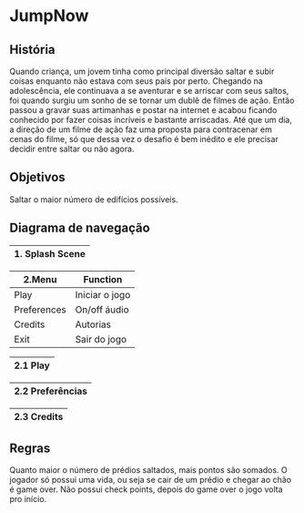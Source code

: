 # JumpNow 

## História
Quando criança, um jovem tinha como principal diversão saltar e subir coisas enquanto não estava com seus pais por perto. Chegando na adolescência, ele continuava a se aventurar e se arriscar com seus saltos, foi quando surgiu um sonho de se tornar um dublê de filmes de ação. Então passou a gravar suas artimanhas e postar na internet e acabou ficando conhecido por fazer coisas incríveis e bastante arriscadas. Até que um dia, a direção de um filme de ação faz uma proposta para contracenar em cenas do filme, só que dessa vez o desafio é bem inédito e ele precisar decidir entre saltar ou não agora.

## Objetivos
Saltar o maior número de edifícios possíveis.

## Diagrama de navegação
 

   |1. Splash Scene| 
   | ------------ |

   |2.Menu          | Function      |
   | -------------  | ------------- |
   | Play           | Iniciar o jogo|
   | Preferences    | On/off áudio  |
   | Credits        | Autorias      |
   | Exit           | Sair do jogo  |

   |2.1 Play      | 
   | ------------ |

   |2.2 Preferências | 
   | ------------ |

   |2.3 Credits      | 
   | ------------ |


## Regras

Quanto maior o número de prédios saltados, mais pontos são somados. O jogador só possui uma vida, ou seja se cair de um prédio e chegar ao chão é game over. Não possui check points, depois do game over o jogo volta pro início.



